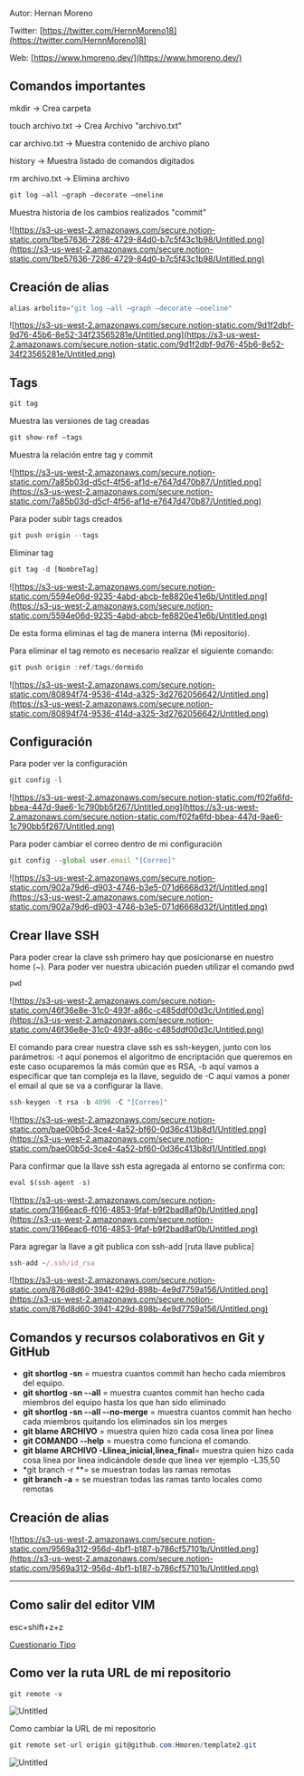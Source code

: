 Autor: Hernan Moreno

Twitter: [https://twitter.com/HernnMoreno18](https://twitter.com/HernnMoreno18)

Web: [https://www.hmoreno.dev/](https://www.hmoreno.dev/)

## Comandos importantes

mkdir → Crea carpeta

touch archivo.txt → Crea Archivo "archivo.txt"

car archivo.txt → Muestra contenido de archivo plano

history → Muestra listado de comandos digitados

rm archivo.txt → Elimina archivo

```jsx
git log —all —graph —decorate —oneline
```

Muestra historia de los cambios realizados "commit"

![https://s3-us-west-2.amazonaws.com/secure.notion-static.com/1be57636-7286-4729-84d0-b7c5f43c1b98/Untitled.png](https://s3-us-west-2.amazonaws.com/secure.notion-static.com/1be57636-7286-4729-84d0-b7c5f43c1b98/Untitled.png)

## Creación de alias

```jsx
alias arbolito="git log —all —graph —decorate —oneline"
```

![https://s3-us-west-2.amazonaws.com/secure.notion-static.com/9d1f2dbf-9d76-45b6-8e52-34f23565281e/Untitled.png](https://s3-us-west-2.amazonaws.com/secure.notion-static.com/9d1f2dbf-9d76-45b6-8e52-34f23565281e/Untitled.png)

## Tags

```jsx
git tag
```

Muestra las versiones de tag creadas

```jsx
git show-ref —tags
```

Muestra la relación entre tag y commit

![https://s3-us-west-2.amazonaws.com/secure.notion-static.com/7a85b03d-d5cf-4f56-af1d-e7647d470b87/Untitled.png](https://s3-us-west-2.amazonaws.com/secure.notion-static.com/7a85b03d-d5cf-4f56-af1d-e7647d470b87/Untitled.png)

Para poder subir tags creados

```jsx
git push origin --tags
```

Eliminar tag

```jsx
git tag -d [NombreTag]
```

![https://s3-us-west-2.amazonaws.com/secure.notion-static.com/5594e06d-9235-4abd-abcb-fe8820e41e6b/Untitled.png](https://s3-us-west-2.amazonaws.com/secure.notion-static.com/5594e06d-9235-4abd-abcb-fe8820e41e6b/Untitled.png)

De esta forma eliminas el tag de manera interna (Mi repositorio).

Para eliminar el tag remoto es necesario realizar el siguiente comando:

```jsx
git push origin :ref/tags/dormido
```

![https://s3-us-west-2.amazonaws.com/secure.notion-static.com/80894f74-9536-414d-a325-3d2762056642/Untitled.png](https://s3-us-west-2.amazonaws.com/secure.notion-static.com/80894f74-9536-414d-a325-3d2762056642/Untitled.png)

## Configuración

Para poder ver la configuración

```jsx
git config -l
```

![https://s3-us-west-2.amazonaws.com/secure.notion-static.com/f02fa6fd-bbea-447d-9ae6-1c790bb5f267/Untitled.png](https://s3-us-west-2.amazonaws.com/secure.notion-static.com/f02fa6fd-bbea-447d-9ae6-1c790bb5f267/Untitled.png)

Para poder cambiar el correo dentro de mi configuración

```jsx
git config --global user.email "[Correo]"
```

![https://s3-us-west-2.amazonaws.com/secure.notion-static.com/902a79d6-d903-4746-b3e5-071d6668d32f/Untitled.png](https://s3-us-west-2.amazonaws.com/secure.notion-static.com/902a79d6-d903-4746-b3e5-071d6668d32f/Untitled.png)

## Crear llave SSH

Para poder crear la clave ssh primero hay que posicionarse en nuestro home (~). Para poder ver nuestra ubicación pueden utilizar el comando pwd

```jsx
pwd
```

![https://s3-us-west-2.amazonaws.com/secure.notion-static.com/46f36e8e-31c0-493f-a86c-c485ddf00d3c/Untitled.png](https://s3-us-west-2.amazonaws.com/secure.notion-static.com/46f36e8e-31c0-493f-a86c-c485ddf00d3c/Untitled.png)

El comando para crear nuestra clave ssh es ssh-keygen, junto con los parámetros: -t aquí ponemos el algoritmo de encriptación que queremos en este caso ocuparemos la más común que es RSA, -b aquí vamos a especificar que tan compleja es la llave, seguido de -C aquí vamos a poner el email al que se va a configurar la llave.

```jsx
ssh-keygen -t rsa -b 4096 -C "[Correo]"
```

![https://s3-us-west-2.amazonaws.com/secure.notion-static.com/bae00b5d-3ce4-4a52-bf60-0d36c413b8d1/Untitled.png](https://s3-us-west-2.amazonaws.com/secure.notion-static.com/bae00b5d-3ce4-4a52-bf60-0d36c413b8d1/Untitled.png)

Para confirmar que la llave ssh esta agregada al entorno se confirma con:

```jsx
eval $(ssh-agent -s)
```

![https://s3-us-west-2.amazonaws.com/secure.notion-static.com/3166eac6-f016-4853-9faf-b9f2bad8af0b/Untitled.png](https://s3-us-west-2.amazonaws.com/secure.notion-static.com/3166eac6-f016-4853-9faf-b9f2bad8af0b/Untitled.png)

Para agregar la llave a git publica con ssh-add [ruta llave publica]

```jsx
ssh-add ~/.ssh/id_rsa
```

![https://s3-us-west-2.amazonaws.com/secure.notion-static.com/876d8d60-3941-429d-898b-4e9d7759a156/Untitled.png](https://s3-us-west-2.amazonaws.com/secure.notion-static.com/876d8d60-3941-429d-898b-4e9d7759a156/Untitled.png)

## Comandos y recursos colaborativos en Git y GitHub

- **git shortlog -sn** = muestra cuantos commit han hecho cada miembros del equipo.
- **git shortlog -sn --all** = muestra cuantos commit han hecho cada miembros del equipo hasta los que han sido eliminado
- **git shortlog -sn --all --no-merge** = muestra cuantos commit han hecho cada miembros quitando los eliminados sin los merges
- **git blame ARCHIVO** = muestra quien hizo cada cosa linea por linea
- **git COMANDO --help** = muestra como funciona el comando.
- **git blame ARCHIVO -Llinea_inicial,linea_final**= muestra quien hizo cada cosa linea por linea indicándole desde que linea ver ejemplo -L35,50
- *git branch -r **= se muestran todas las ramas remotas
- **git branch -a** = se muestran todas las ramas tanto locales como remotas

## Creación de alias

![https://s3-us-west-2.amazonaws.com/secure.notion-static.com/9569a312-956d-4bf1-b187-b786cf57101b/Untitled.png](https://s3-us-west-2.amazonaws.com/secure.notion-static.com/9569a312-956d-4bf1-b187-b786cf57101b/Untitled.png)

---

## Como salir del editor VIM

esc+shift+z+z

[Cuestionario Tipo](https://www.notion.so/Cuestionario-Tipo-24b1d9db45eb45c1952cab8f8e77a1c4)

## Como ver la ruta URL de mi repositorio

```tsx
git remote -v
```

![Untitled](https://s3-us-west-2.amazonaws.com/secure.notion-static.com/3dd513ef-bdd5-48ca-a045-2f517eff2b7e/Untitled.png)

Como cambiar la URL de mi repositorio

```csharp
git remote set-url origin git@github.com:Hmoren/template2.git
```

![Untitled](https://s3-us-west-2.amazonaws.com/secure.notion-static.com/31f4697d-b7e0-4f1b-998f-8eb6a3ce4dc7/Untitled.png)
